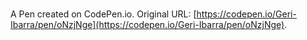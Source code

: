 # 

A Pen created on CodePen.io. Original URL: [https://codepen.io/Geri-Ibarra/pen/oNzjNge](https://codepen.io/Geri-Ibarra/pen/oNzjNge).


